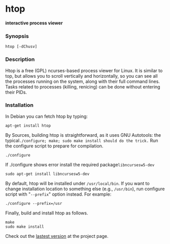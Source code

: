 # htop
__interactive process viewer__
### Synopsis
```vim
htop [-dChusv]
```
### Description
Htop is a free (GPL) ncurses-based process viewer for Linux. It is similar to top, but allows you to scroll vertically and horizontally, so you can see all the processes running on the system, along with their full command lines. Tasks related to processes (killing, renicing) can be done without entering their PIDs.

### Installation
In Debian you can fetch htop by typing:

```vim
apt-get install htop 
```
By Sources, building htop is straightforward, as it uses GNU Autotools: the typical``./configure; make; sudo make install should do the trick.``
Run the configure script to prepare for compilation.
```vim
./configure
```
If ./configure shows error install the required package``libncursesw5-dev``
```vim
sudo apt-get install libncursesw5-dev
```
By default, htop will be installed under ``/usr/local/bin``. If you want to change installation location to something else (e.g., ``/usr/bin``), run configure script with "``--prefix``" option instead. For example:
```vim
./configure --prefix=/usr 
```
Finally, build and install htop as follows.
```vim
make
sudo make install
```
Check out the [lastest version](http://hisham.hm/htop/releases) at the project page.


